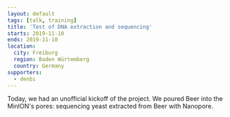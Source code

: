 ```yaml
---
layout: default
tags: [talk, training]
title: 'Test of DNA extraction and sequencing'
starts: 2019-11-10
ends: 2019-11-10
location:
  city: Freiburg
  region: Baden Würtemberg
  country: Germany
supporters:
  - denbi
---
```


Today, we had an unofficial kickoff of the project. We poured Beer into the
MinION's pores: sequencing yeast extracted from Beer with Nanopore.
